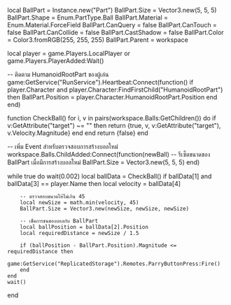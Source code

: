 local BallPart = Instance.new("Part")
BallPart.Size = Vector3.new(5, 5, 5)
BallPart.Shape = Enum.PartType.Ball
BallPart.Material = Enum.Material.ForceField
BallPart.CanQuery = false
BallPart.CanTouch = false
BallPart.CanCollide = false
BallPart.CastShadow = false
BallPart.Color = Color3.fromRGB(255, 255, 255)
BallPart.Parent = workspace

local player = game.Players.LocalPlayer or game.Players.PlayerAdded:Wait()

-- ติดตาม HumanoidRootPart ของผู้เล่น
game:GetService("RunService").Heartbeat:Connect(function()
    if player.Character and player.Character:FindFirstChild("HumanoidRootPart") then
        BallPart.Position = player.Character.HumanoidRootPart.Position
    end
end)

function CheckBall()
    for i, v in pairs(workspace.Balls:GetChildren()) do
        if v:GetAttribute("target") ~= "" then
            return {true, v, v:GetAttribute("target"), v.Velocity.Magnitude}
        end
    end
    return {false}
end

-- เพิ่ม Event สำหรับตรวจสอบการสร้างบอลใหม่
workspace.Balls.ChildAdded:Connect(function(newBall)
    -- รีเซ็ตขนาดของ BallPart เมื่อมีการสร้างบอลใหม่
    BallPart.Size = Vector3.new(5, 5, 5)
end)

while true do
    wait(0.002)
    local ballData = CheckBall()
    if ballData[1] and ballData[3] == player.Name then
        local velocity = ballData[4]

        -- ตรวจสอบขนาดให้ไม่เกิน 45
        local newSize = math.min(velocity, 45)
        BallPart.Size = Vector3.new(newSize, newSize, newSize)

        -- เช็คการชนของบอลกับ BallPart
        local ballPosition = ballData[2].Position
        local requiredDistance = newSize / 1.5

        if (ballPosition - BallPart.Position).Magnitude <= requiredDistance then
            game:GetService("ReplicatedStorage").Remotes.ParryButtonPress:Fire()
        end
    end
    wait()
end
